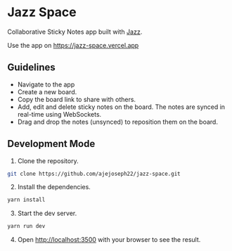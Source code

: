 # Jazz Space

Collaborative Sticky Notes app built with [Jazz](https://jazz.tools).

Use the app on https://jazz-space.vercel.app

## Guidelines
- Navigate to the app
- Create a new board.
- Copy the board link to share with others.
- Add, edit and delete sticky notes on the board. The notes are synced in real-time using WebSockets. 
- Drag and drop the notes (unsynced) to reposition them on the board.

## Development Mode
1. Clone the repository.
```bash
git clone https://github.com/ajejoseph22/jazz-space.git
```

2. Install the dependencies.
```bash
yarn install
```

3. Start the dev server.
```bash
yarn run dev
```

4. Open [http://localhost:3500](http://localhost:3500) with your browser to see the result.
 